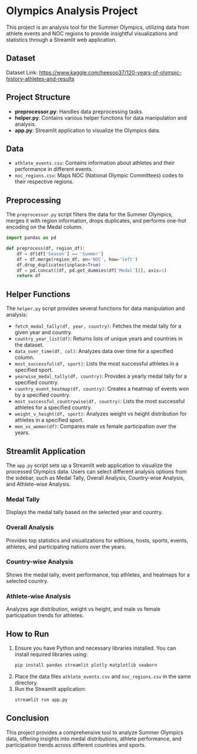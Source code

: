 # Olympics Analysis Project

This project is an analysis tool for the Summer Olympics, utilizing data from athlete events and NOC regions to provide insightful visualizations and statistics through a Streamlit web application.

## Dataset
Dataset Link: https://www.kaggle.com/heesoo37/120-years-of-olympic-history-athletes-and-results


## Project Structure

- **preprocessor.py**: Handles data preprocessing tasks.
- **helper.py**: Contains various helper functions for data manipulation and analysis.
- **app.py**: Streamlit application to visualize the Olympics data.

## Data

- `athlete_events.csv`: Contains information about athletes and their performance in different events.
- `noc_regions.csv`: Maps NOC (National Olympic Committees) codes to their respective regions.

## Preprocessing

The `preprocessor.py` script filters the data for the Summer Olympics, merges it with region information, drops duplicates, and performs one-hot encoding on the Medal column.

```python
import pandas as pd

def preprocess(df, region_df):
    df = df[df['Season'] == 'Summer']
    df = df.merge(region_df, on='NOC', how='left')
    df.drop_duplicates(inplace=True)
    df = pd.concat([df, pd.get_dummies(df['Medal'])], axis=1)
    return df
```

## Helper Functions

The `helper.py` script provides several functions for data manipulation and analysis:

- `fetch_medal_tally(df, year, country)`: Fetches the medal tally for a given year and country.
- `country_year_list(df)`: Returns lists of unique years and countries in the dataset.
- `data_over_time(df, col)`: Analyzes data over time for a specified column.
- `most_successful(df, sport)`: Lists the most successful athletes in a specified sport.
- `yearwise_medal_tally(df, country)`: Provides a yearly medal tally for a specified country.
- `country_event_heatmap(df, country)`: Creates a heatmap of events won by a specified country.
- `most_successful_countrywise(df, country)`: Lists the most successful athletes for a specified country.
- `weight_v_height(df, sport)`: Analyzes weight vs height distribution for athletes in a specified sport.
- `men_vs_women(df)`: Compares male vs female participation over the years.

## Streamlit Application

The `app.py` script sets up a Streamlit web application to visualize the processed Olympics data. Users can select different analysis options from the sidebar, such as Medal Tally, Overall Analysis, Country-wise Analysis, and Athlete-wise Analysis.

### Medal Tally

Displays the medal tally based on the selected year and country.

### Overall Analysis

Provides top statistics and visualizations for editions, hosts, sports, events, athletes, and participating nations over the years.

### Country-wise Analysis

Shows the medal tally, event performance, top athletes, and heatmaps for a selected country.

### Athlete-wise Analysis

Analyzes age distribution, weight vs height, and male vs female participation trends for athletes.

## How to Run

1. Ensure you have Python and necessary libraries installed. You can install required libraries using:
   ```sh
   pip install pandas streamlit plotly matplotlib seaborn
   ```
2. Place the data files `athlete_events.csv` and `noc_regions.csv` in the same directory.
3. Run the Streamlit application:
   ```sh
   streamlit run app.py
   ```

## Conclusion

This project provides a comprehensive tool to analyze Summer Olympics data, offering insights into medal distributions, athlete performance, and participation trends across different countries and sports.


